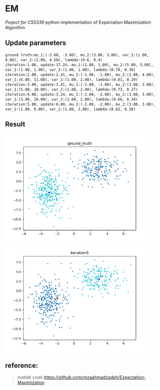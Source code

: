 # EM
*Project for CS5339*
python implementation of Expectation Maximization Algorithm  
## Update parameters
```
ground truth:mu_1:(-3.00, -3.00), mu_2:(3.00, 3.00), var_1:(1.00, 8.00), var_2:(2.00, 4.50), lambda:(0.6, 0.4)
iteration:1.00, update:17.24, mu_1:(1.00, 1.00), mu_2:(5.00, 5.00), var_1:(1.00, 1.00), var_2:(1.00, 1.00), lambda:(0.70, 0.30)
iteration:2.00, update:2.41, mu_1:(-1.00, -1.00), mu_2:(3.00, 4.00), var_1:(6.00, 11.00), var_2:(1.00, 2.00), lambda:(0.81, 0.19)
iteration:3.00, update:3.41, mu_1:(-1.00, -1.00), mu_2:(3.00, 3.00), var_1:(5.00, 10.00), var_2:(1.00, 2.00), lambda:(0.73, 0.27)
iteration:4.00, update:3.24, mu_1:(-2.00, -2.00), mu_2:(3.00, 3.00), var_1:(3.00, 10.00), var_2:(1.00, 2.00), lambda:(0.66, 0.34)
iteration:5.00, update:0.00, mu_1:(-2.00, -2.00), mu_2:(3.00, 3.00), var_1:(1.00, 9.00), var_2:(1.00, 3.00), lambda:(0.62, 0.38)
```
## Result

<p float="left">
  <img src="result/ground_truth.png" width="470" />
  <img src="result/iteration5.png" width="470" />
</p>

## reference:
> matlab code https://github.com/rezaahmadzadeh/Expectation-Maximization
